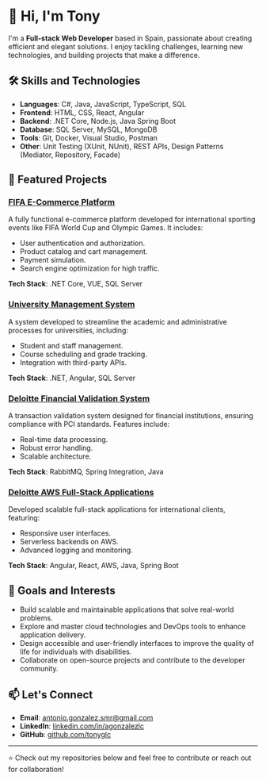 # 👋 Hi, I'm Tony

I'm a **Full-stack Web Developer** based in Spain, passionate about creating efficient and elegant solutions. I enjoy tackling challenges, learning new technologies, and building projects that make a difference.

## 🛠️ Skills and Technologies

- **Languages**: C#, Java, JavaScript, TypeScript, SQL
- **Frontend**: HTML, CSS, React, Angular
- **Backend**: .NET Core, Node.js, Java Spring Boot
- **Database**: SQL Server, MySQL, MongoDB
- **Tools**: Git, Docker, Visual Studio, Postman
- **Other**: Unit Testing (XUnit, NUnit), REST APIs, Design Patterns (Mediator, Repository, Facade)

## 🌟 Featured Projects

### [FIFA E-Commerce Platform](#)
A fully functional e-commerce platform developed for international sporting events like FIFA World Cup and Olympic Games. It includes:
- User authentication and authorization.
- Product catalog and cart management.
- Payment simulation.
- Search engine optimization for high traffic.

**Tech Stack**: .NET Core, VUE, SQL Server

### [University Management System](#)
A system developed to streamline the academic and administrative processes for universities, including:
- Student and staff management.
- Course scheduling and grade tracking.
- Integration with third-party APIs.

**Tech Stack**: .NET, Angular, SQL Server

### [Deloitte Financial Validation System](#)
A transaction validation system designed for financial institutions, ensuring compliance with PCI standards. Features include:
- Real-time data processing.
- Robust error handling.
- Scalable architecture.

**Tech Stack**: RabbitMQ, Spring Integration, Java

### [Deloitte AWS Full-Stack Applications](#)
Developed scalable full-stack applications for international clients, featuring:
- Responsive user interfaces.
- Serverless backends on AWS.
- Advanced logging and monitoring.

**Tech Stack**: Angular, React, AWS, Java, Spring Boot

## 🚀 Goals and Interests

- Build scalable and maintainable applications that solve real-world problems.
- Explore and master cloud technologies and DevOps tools to enhance application delivery.
- Design accessible and user-friendly interfaces to improve the quality of life for individuals with disabilities.
- Collaborate on open-source projects and contribute to the developer community.

## 📫 Let's Connect

- **Email**: [antonio.gonzalez.smr@gmail.com](mailto:antonio.gonzalez.smr@gmail.com)
- **LinkedIn**: [linkedin.com/in/agonzalezlc](https://linkedin.com/in/agonzalezlc)
- **GitHub**: [github.com/tonyglc](https://github.com/tonyglc)

---

⭐ Check out my repositories below and feel free to contribute or reach out for collaboration!
